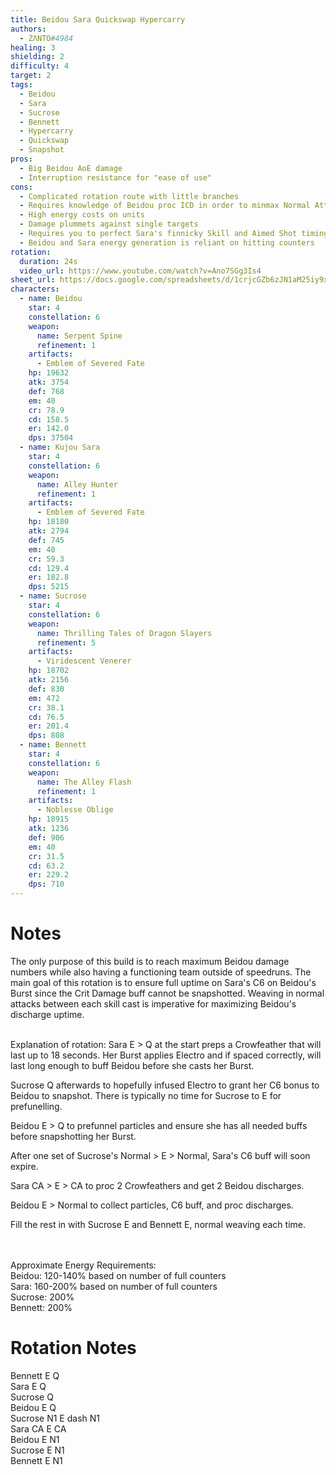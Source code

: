 ```yaml
---
title: Beidou Sara Quickswap Hypercarry 
authors:
  - ZΛNTO#4984
healing: 3
shielding: 2
difficulty: 4
target: 2
tags:
  - Beidou
  - Sara
  - Sucrose
  - Bennett
  - Hypercarry
  - Quickswap
  - Snapshot
pros:
  - Big Beidou AoE damage
  - Interruption resistance for "ease of use"
cons: 
  - Complicated rotation route with little branches
  - Requires knowledge of Beidou proc ICD in order to minmax Normal Attack weaving
  - High energy costs on units
  - Damage plummets against single targets
  - Requires you to perfect Sara's finnicky Skill and Aimed Shot timings
  - Beidou and Sara energy generation is reliant on hitting counters
rotation:
  duration: 24s
  video_url: https://www.youtube.com/watch?v=Ano7SGg3Is4
sheet_url: https://docs.google.com/spreadsheets/d/1crjcGZb6zJN1aM25iy9xyD_Vo5PVtmw128hpn2oD1Qk/edit#gid=1396622579
characters:
  - name: Beidou
    star: 4
    constellation: 6
    weapon:
      name: Serpent Spine
      refinement: 1
    artifacts:
      - Emblem of Severed Fate
    hp: 19632
    atk: 3754
    def: 768
    em: 40
    cr: 78.9
    cd: 158.5
    er: 142.0
    dps: 37504
  - name: Kujou Sara
    star: 4
    constellation: 6
    weapon:
      name: Alley Hunter
      refinement: 1
    artifacts:
      - Emblem of Severed Fate
    hp: 18180
    atk: 2794
    def: 745
    em: 40
    cr: 59.3
    cd: 129.4
    er: 182.8
    dps: 5215
  - name: Sucrose
    star: 4
    constellation: 6
    weapon:
      name: Thrilling Tales of Dragon Slayers
      refinement: 5
    artifacts:
      - Viridescent Venerer
    hp: 18702
    atk: 2156
    def: 830
    em: 472
    cr: 38.1
    cd: 76.5
    er: 201.4
    dps: 808
  - name: Bennett
    star: 4
    constellation: 6
    weapon:
      name: The Alley Flash
      refinement: 1
    artifacts:
      - Noblesse Oblige
    hp: 18915
    atk: 1236
    def: 906
    em: 40
    cr: 31.5
    cd: 63.2
    er: 229.2
    dps: 710
---
```


# **Notes**
The only purpose of this build is to reach maximum Beidou damage numbers while also having a functioning team outside of speedruns. The main goal of this rotation is to ensure full uptime on Sara's C6 on Beidou's Burst since the Crit Damage buff cannot be snapshotted.
Weaving in normal attacks between each skill cast is imperative for maximizing Beidou's discharge uptime.
<br></br>

Explanation of rotation: 
Sara E > Q at the start preps a Crowfeather that will last up to 18 seconds. Her Burst applies Electro and if spaced correctly, will last long enough to buff Beidou before she casts her Burst.  

Sucrose Q afterwards to hopefully infused Electro to grant her C6 bonus to Beidou to snapshot. There is typically no time for Sucrose to E for prefunelling.  

Beidou E > Q to prefunnel particles and ensure she has all needed buffs before snapshotting her Burst.  

After one set of Sucrose's Normal > E > Normal, Sara's C6 buff will soon expire.  

Sara CA > E > CA to proc 2 Crowfeathers and get 2 Beidou discharges.  
 
Beidou E > Normal to collect particles, C6 buff, and proc discharges.  

Fill the rest in with Sucrose E and Bennett E, normal weaving each time.  


<br></br>
Approximate Energy Requirements:  
Beidou: 120-140% based on number of full counters  
Sara: 160-200% based on number of full counters  
Sucrose: 200%  
Bennett: 200%  

# **Rotation Notes**  
Bennett E Q  
Sara E Q  
Sucrose Q  
Beidou E Q  
Sucrose N1 E dash N1  
Sara CA E CA  
Beidou E N1  
Sucrose E N1  
Bennett E N1  